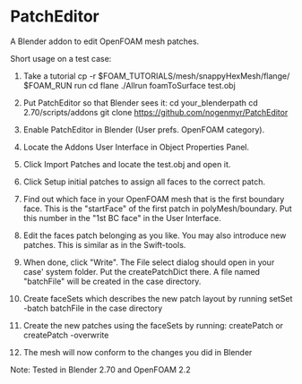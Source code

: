 PatchEditor
===========

A Blender addon to edit OpenFOAM mesh patches.

Short usage on a test case:

1. Take a tutorial
   cp -r $FOAM_TUTORIALS/mesh/snappyHexMesh/flange/ $FOAM_RUN
   run
   cd flane
   ./Allrun
   foamToSurface test.obj

2. Put PatchEditor so that Blender sees it:
   cd your_blenderpath
   cd 2.70/scripts/addons
   git clone https://github.com/nogenmyr/PatchEditor
   
3. Enable PatchEditor in Blender (User prefs. OpenFOAM category).

4. Locate the Addons User Interface in Object Properties Panel.

5. Click Import Patches and locate the test.obj and open it.

6. Click Setup initial patches to assign all faces to the correct patch. 

7. Find out which face in your OpenFOAM mesh that is the first boundary face. This is the "startFace" of the first patch in polyMesh/boundary. Put this number in the "1st BC face" in the User Interface.

8. Edit the faces patch belonging as you like. You may also introduce new patches. This is similar as in the Swift-tools.

9. When done, click "Write". The File select dialog should open in your case' system folder. Put the createPatchDict there. A file named "batchFile" will be created in the case directory.

10. Create faceSets which describes the new patch layout by running
    setSet -batch batchFile
    in the case directory
    
11. Create the new patches using the faceSets by running:
    createPatch
    or
    createPatch -overwrite
    
12. The mesh will now conform to the changes you did in Blender


Note: Tested in Blender 2.70 and OpenFOAM 2.2
